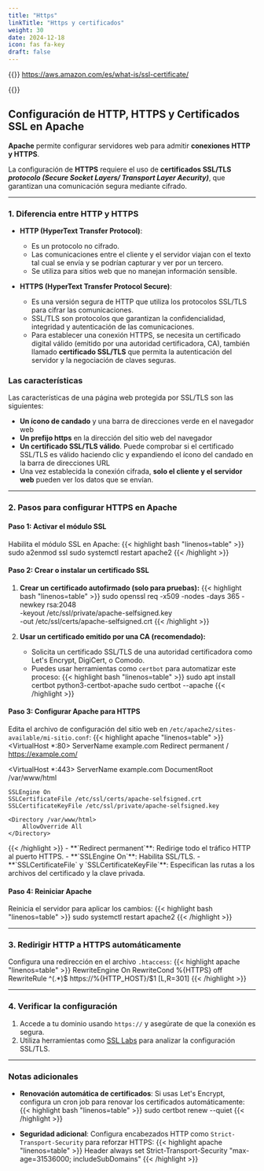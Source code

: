 ```yaml
---
title: "Https"
linkTitle: "Https y certificados"
weight: 30
date: 2024-12-18
icon: fas fa-key
draft: false
---
```

{{<referencias>}}
https://aws.amazon.com/es/what-is/ssl-certificate/

{{</referencias>}}


## Configuración de HTTP, HTTPS y Certificados SSL en Apache

**Apache** permite configurar servidores web para admitir  **conexiones HTTP y HTTPS**. 

La configuración de **HTTPS** requiere el uso de **certificados SSL/TLS _protocolo (Secure Socket Layers/ Transport Layer Aecurity)_**, que garantizan una comunicación segura mediante cifrado.

---

### 1. **Diferencia entre HTTP y HTTPS**

- **HTTP (HyperText Transfer Protocol)**:
	- Es un protocolo no cifrado.
	- Las comunicaciones entre el cliente y el servidor viajan con el texto tal cual se envía y se podrían capturar y ver por un tercero.
	- Se utiliza para sitios web que no manejan información sensible.

- **HTTPS (HyperText Transfer Protocol Secure)**:
	- Es una versión segura de HTTP que utiliza los protocolos SSL/TLS para cifrar las comunicaciones.
	- SSL/TLS son protocolos que garantizan la confidencialidad, integridad y autenticación de las comunicaciones.
	- Para establecer una conexión HTTPS, se necesita un certificado digital válido (emitido por una autoridad certificadora, CA), también llamado **certificado SSL/TLS** que permita la autenticación del servidor y la negociación de claves seguras.
  
 ### Las características
Las características de una página web protegida por SSL/TLS son las siguientes:

* **Un ícono de candado** y una barra de direcciones verde en el navegador web
* **Un prefijo https** en la dirección del sitio web del navegador
* **Un certificado SSL/TLS válido**. Puede comprobar si el certificado SSL/TLS es válido haciendo clic y expandiendo el ícono del candado en la barra de direcciones URL
* Una vez establecida la conexión cifrada, **solo el cliente y el servidor web** pueden ver los datos que se envían.
 
---

### 2. **Pasos para configurar HTTPS en Apache**

#### Paso 1: Activar el módulo SSL

Habilita el módulo SSL en Apache:
{{< highlight bash "linenos=table" >}}
sudo a2enmod ssl
sudo systemctl restart apache2
{{< /highlight >}}

#### Paso 2: Crear o instalar un certificado SSL

1. **Crear un certificado autofirmado (solo para pruebas):**
   {{< highlight bash "linenos=table" >}}
   sudo openssl req -x509 -nodes -days 365 -newkey rsa:2048 \
   -keyout /etc/ssl/private/apache-selfsigned.key \
   -out /etc/ssl/certs/apache-selfsigned.crt
   {{< /highlight >}}

2. **Usar un certificado emitido por una CA (recomendado):**
	- Solicita un certificado SSL/TLS de una autoridad certificadora como Let's Encrypt, DigiCert, o Comodo.
	- Puedes usar herramientas como `certbot` para automatizar este proceso:
	  {{< highlight bash "linenos=table" >}}
	  sudo apt install certbot python3-certbot-apache
	  sudo certbot --apache
	  {{< /highlight >}}

#### Paso 3: Configurar Apache para HTTPS

Edita el archivo de configuración del sitio web en `/etc/apache2/sites-available/mi-sitio.conf`:
{{< highlight apache "linenos=table" >}}
<VirtualHost *:80>
ServerName example.com
Redirect permanent / https://example.com/
</VirtualHost>

<VirtualHost *:443>
ServerName example.com
DocumentRoot /var/www/html

    SSLEngine On
    SSLCertificateFile /etc/ssl/certs/apache-selfsigned.crt
    SSLCertificateKeyFile /etc/ssl/private/apache-selfsigned.key

    <Directory /var/www/html>
        AllowOverride All
    </Directory>
</VirtualHost>
{{< /highlight >}}
- **`Redirect permanent`**: Redirige todo el tráfico HTTP al puerto HTTPS.
- **`SSLEngine On`**: Habilita SSL/TLS.
- **`SSLCertificateFile` y `SSLCertificateKeyFile`**: Especifican las rutas a los archivos del certificado y la clave privada.

#### Paso 4: Reiniciar Apache

Reinicia el servidor para aplicar los cambios:
{{< highlight bash "linenos=table" >}}
sudo systemctl restart apache2
{{< /highlight >}}

---

### 3. **Redirigir HTTP a HTTPS automáticamente**

Configura una redirección en el archivo `.htaccess`:
{{< highlight apache "linenos=table" >}}
RewriteEngine On
RewriteCond %{HTTPS} off
RewriteRule ^(.*)$ https://%{HTTP_HOST}/$1 [L,R=301]
{{< /highlight >}}

---

### 4. **Verificar la configuración**

1. Accede a tu dominio usando `https://` y asegúrate de que la conexión es segura.
2. Utiliza herramientas como [SSL Labs](https://www.ssllabs.com/) para analizar la configuración SSL/TLS.

---

### Notas adicionales

- **Renovación automática de certificados**: Si usas Let's Encrypt, configura un cron job para renovar los certificados automáticamente:
  {{< highlight bash "linenos=table" >}}
  sudo certbot renew --quiet
  {{< /highlight >}}

- **Seguridad adicional**: Configura encabezados HTTP como `Strict-Transport-Security` para reforzar HTTPS:
  {{< highlight apache "linenos=table" >}}
  Header always set Strict-Transport-Security "max-age=31536000; includeSubDomains"
  {{< /highlight >}}
